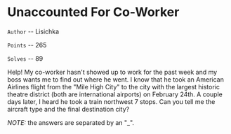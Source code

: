 # Unaccounted For Co-Worker

`Author` -- Lisichka

`Points` -- 265

`Solves` -- 89

Help! My co-worker hasn't showed up to work for the past week and my boss wants me to find out where he went. I know that 
he took an American Airlines flight from the "Mile High City" to the city with the largest historic theatre district (both 
are international airports) on February 24th. A couple days later, I heard he took a train northwest 7 stops. Can you tell 
me the aircraft type and the final destination city?

*NOTE:* the answers are separated by an "_".
